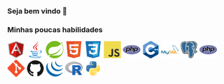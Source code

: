 ### Seja bem vindo 👋



<h3> Minhas poucas habilidades </h3>

<img src = "https://raw.githubusercontent.com/devicons/devicon/master/icons/angularjs/angularjs-original.svg" alt = "Angula" width="40" height="40" style="max-width:100%;"></img>
<img src = "https://raw.githubusercontent.com/devicons/devicon/master/icons/java/java-original.svg" alt = "Java" width="40" height="40" style="max-width:100%;" /></img>
<img src = "https://raw.githubusercontent.com/devicons/devicon/master/icons/spring/spring-original.svg" alt = "Spring" width="40" height="40" style="max-width:100%;" /></img>
<img src = "https://raw.githubusercontent.com/devicons/devicon/master/icons/html5/html5-original.svg" alt = "Html" width="40" height="40" style="max-width:100%;" /></img>
<img src = "https://raw.githubusercontent.com/devicons/devicon/master/icons/css3/css3-original.svg" alt = "Css" width="40" height="40" style="max-width:100%;" /></img>
<img src = "https://raw.githubusercontent.com/devicons/devicon/master/icons/javascript/javascript-original.svg" alt = "JavaScript" width="40" height="40" style="max-width:100%;" /></img>
<img src = "https://raw.githubusercontent.com/devicons/devicon/master/icons/php/php-original.svg" alt = "Php" width="40" height="40" style="max-width:100%;" /></img>
<img src = "https://raw.githubusercontent.com/devicons/devicon/master/icons/cplusplus/cplusplus-original.svg" alt = "C++" width="40" height="40" style="max-width:100%;" /></img>
<img src = "https://raw.githubusercontent.com/devicons/devicon/master/icons/mysql/mysql-original-wordmark.svg" alt = "Mysql" width="40" height="40" style="max-width:100%;" /></img>
<img src = "https://raw.githubusercontent.com/devicons/devicon/master/icons/postgresql/postgresql-original.svg" alt = "Postgresql" width="40" height="40" style="max-width:100%;" /></img>
<img src = "https://raw.githubusercontent.com/devicons/devicon/master/icons/php/php-original.svg" alt = "Php" width="40" height="40" style="max-width:100%;" /></img>
<img src = "https://raw.githubusercontent.com/devicons/devicon/master/icons/git/git-original.svg" alt = "Git" width="40" height="40" style="max-width:100%;" /></img>
<img src = "https://raw.githubusercontent.com/devicons/devicon/master/icons/github/github-original.svg" alt = "GitHub" width="40" height="40" style="max-width:100%;" /></img>
<img src = "https://raw.githubusercontent.com/devicons/devicon/master/icons/jquery/jquery-original.svg" alt = "Jquery" width="40" height="40" style="max-width:100%;" /></img>
<img src = "https://raw.githubusercontent.com/devicons/devicon/master/icons/r/r-original.svg" alt = "R" width="40" height="40" style="max-width:100%;" /></img>
<img src = "https://raw.githubusercontent.com/devicons/devicon/master/icons/python/python-original.svg" alt = "Python" width="40" height="40" style="max-width:100%;" /></img>





<!--
**andrlima/andrlima** is a ✨ _special_ ✨ repository because its `README.md` (this file) appears on your GitHub profile.

Here are some ideas to get you started:

- 🔭 I’m currently working on ...
- 🌱 I’m currently learning ...
- 👯 I’m looking to collaborate on ...
- 🤔 I’m looking for help with ...
- 💬 Ask me about ...
- 📫 How to reach me: ...
- 😄 Pronouns: ...
- ⚡ Fun fact: ...
-->
